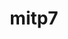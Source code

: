 ---
title: mitp7
github: https://github.com/mitp7
mode: light
transition: 1.8s
score: 95.2
archetype:
- Innovative
- Minimalistic
- Project Showcase
---